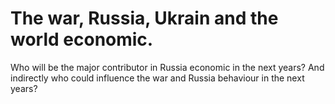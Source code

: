 # The war, Russia, Ukrain and the world economic.

Who will be the major contributor in Russia economic in the next years?
And indirectly who could influence the war and Russia behaviour in the next years?


